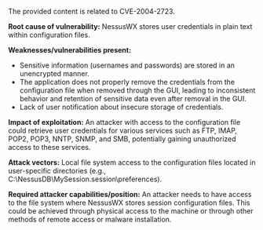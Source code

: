 The provided content is related to CVE-2004-2723.

**Root cause of vulnerability:**
NessusWX stores user credentials in plain text within configuration files.

**Weaknesses/vulnerabilities present:**
-   Sensitive information (usernames and passwords) are stored in an unencrypted manner.
-   The application does not properly remove the credentials from the configuration file when removed through the GUI, leading to inconsistent behavior and retention of sensitive data even after removal in the GUI.
-   Lack of user notification about insecure storage of credentials.

**Impact of exploitation:**
An attacker with access to the configuration file could retrieve user credentials for various services such as FTP, IMAP, POP2, POP3, NNTP, SNMP, and SMB, potentially gaining unauthorized access to these services.

**Attack vectors:**
Local file system access to the configuration files located in user-specific directories (e.g., C:\NessusDB\MySession.session\preferences).

**Required attacker capabilities/position:**
An attacker needs to have access to the file system where NessusWX stores session configuration files. This could be achieved through physical access to the machine or through other methods of remote access or malware installation.